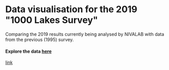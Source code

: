 # Data visualisation for the 2019 "1000 Lakes Survey"

Comparing the 2019 results currently being analysed by NIVALAB with data from the previous (1995) survey.

#### Explore the data [here](https://nivanorge.github.io/1000_lakes_qc/)



[link](https://NIVANorge.github.io/1000_lakes_qc/pages/ion_difference_pct.html)
